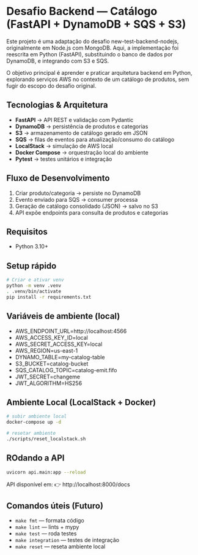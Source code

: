 # Desafio Backend — Catálogo (FastAPI + DynamoDB + SQS + S3)
Este projeto é uma adaptação do desafio new-test-backend-nodejs, originalmente em Node.js com MongoDB.
Aqui, a implementação foi reescrita em Python (FastAPI), substituindo o banco de dados por DynamoDB, e integrando com S3 e SQS.

O objetivo principal é aprender e praticar arquitetura backend em Python, explorando serviços AWS no contexto de um catálogo de produtos, sem fugir do escopo do desafio original.

## Tecnologias & Arquitetura
- **FastAPI** → API REST e validação com Pydantic  
- **DynamoDB** → persistência de produtos e categorias  
- **S3** → armazenamento de catálogo gerado em JSON  
- **SQS** → filas de eventos para atualização/consumo do catálogo  
- **LocalStack** → simulação de AWS local  
- **Docker Compose** → orquestração local do ambiente  
- **Pytest** → testes unitários e integração  

## Fluxo de Desenvolvimento
1. Criar produto/categoria → persiste no DynamoDB
2. Evento enviado para SQS → consumer processa
3. Geração de catálogo consolidado (JSON) → salvo no S3
4. API expõe endpoints para consulta de produtos e categorias

## Requisitos
- Python 3.10+

## Setup rápido
```bash
# Criar e ativar venv
python -m venv .venv
. .venv/bin/activate
pip install -r requirements.txt
```

## Variáveis de ambiente (local)
- AWS_ENDPOINT_URL=http://localhost:4566
- AWS_ACCESS_KEY_ID=local
- AWS_SECRET_ACCESS_KEY=local
- AWS_REGION=us-east-1
- DYNAMO_TABLE=my-catalog-table
- S3_BUCKET=catalog-bucket
- SQS_CATALOG_TOPIC=catalog-emit.fifo
- JWT_SECRET=changeme
- JWT_ALGORITHM=HS256

## Ambiente Local (LocalStack + Docker)
```bash
# subir ambiente local
docker-compose up -d

# resetar ambiente
./scripts/reset_localstack.sh
```

## ROdando a API
```bash
uvicorn api.main:app --reload
```
API disponível em:
👉 http://localhost:8000/docs

## Comandos úteis (Futuro)
- `make fmt` — formata código
- `make lint` — lints + mypy
- `make test` — roda testes
- `make integration` — testes de integração
- `make reset` — reseta ambiente local